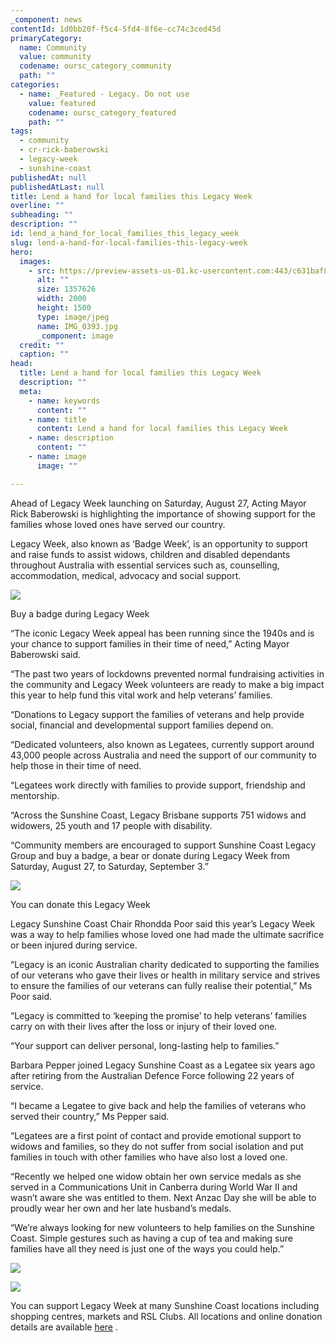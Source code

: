 ```yaml
---
_component: news
contentId: 1d0bb20f-f5c4-5fd4-8f6e-cc74c3ced45d
primaryCategory:
  name: Community
  value: community
  codename: oursc_category_community
  path: ""
categories:
  - name: _Featured - Legacy. Do not use
    value: featured
    codename: oursc_category_featured
    path: ""
tags:
  - community
  - cr-rick-baberowski
  - legacy-week
  - sunshine-coast
publishedAt: null
publishedAtLast: null
title: Lend a hand for local families this Legacy Week
overline: ""
subheading: ""
description: ""
id: lend_a_hand_for_local_families_this_legacy_week
slug: lend-a-hand-for-local-families-this-legacy-week
hero:
  images:
    - src: https://preview-assets-us-01.kc-usercontent.com:443/c631baf8-1b46-001f-580c-d0001b68b4a8/0e077705-e872-49ce-8719-48da3f06e736/IMG_0393.jpg
      alt: ""
      size: 1357626
      width: 2000
      height: 1500
      type: image/jpeg
      name: IMG_0393.jpg
      _component: image
  credit: ""
  caption: ""
head:
  title: Lend a hand for local families this Legacy Week
  description: ""
  meta:
    - name: keywords
      content: ""
    - name: title
      content: Lend a hand for local families this Legacy Week
    - name: description
      content: ""
    - name: image
      image: ""

---
```

Ahead of Legacy Week launching on Saturday, August 27, Acting Mayor Rick Baberowski is highlighting the importance of showing support for the families whose loved ones have served our country.

Legacy Week, also known as ‘Badge Week’, is an opportunity to support and raise funds to assist widows, children and disabled dependants throughout Australia with essential services such as, counselling, accommodation, medical, advocacy and social support.

![](https://preview-assets-us-01.kc-usercontent.com:443/c631baf8-1b46-001f-580c-d0001b68b4a8/5fedd1df-482b-486d-9012-64917377ffa2/IMG_0349-1024x768.jpg)

Buy a badge during Legacy Week

“The iconic Legacy Week appeal has been running since the 1940s and is your chance to support families in their time of need,” Acting Mayor Baberowski said.

“The past two years of lockdowns prevented normal fundraising activities in the community and Legacy Week volunteers are ready to make a big impact this year to help fund this vital work and help veterans’ families.

“Donations to Legacy support the families of veterans and help provide social, financial and developmental support families depend on.

“Dedicated volunteers, also known as Legatees, currently support around 43,000 people across Australia and need the support of our community to help those in their time of need.

“Legatees work directly with families to provide support, friendship and mentorship.

“Across the Sunshine Coast, Legacy Brisbane supports 751 widows and widowers, 25 youth and 17 people with disability.

“Community members are encouraged to support Sunshine Coast Legacy Group and buy a badge, a bear or donate during Legacy Week from Saturday, August 27, to Saturday, September 3.”

![](https://preview-assets-us-01.kc-usercontent.com:443/c631baf8-1b46-001f-580c-d0001b68b4a8/0f44add2-244e-4c05-bed2-5a47af021e7f/IMG_0405-1024x768.jpg)

You can donate this Legacy Week

Legacy Sunshine Coast Chair Rhondda Poor said this year’s Legacy Week was a way to help families whose loved one had made the ultimate sacrifice or been injured during service.

“Legacy is an iconic Australian charity dedicated to supporting the families of our veterans who gave their lives or health in military service and strives to ensure the families of our veterans can fully realise their potential,” Ms Poor said.

“Legacy is committed to ‘keeping the promise’ to help veterans’ families carry on with their lives after the loss or injury of their loved one.

“Your support can deliver personal, long-lasting help to families.”

Barbara Pepper joined Legacy Sunshine Coast as a Legatee six years ago after retiring from the Australian Defence Force following 22 years of service.

“I became a Legatee to give back and help the families of veterans who served their country,” Ms Pepper said.

“Legatees are a first point of contact and provide emotional support to widows and families, so they do not suffer from social isolation and put families in touch with other families who have also lost a loved one. 

“Recently we helped one widow obtain her own service medals as she served in a Communications Unit in Canberra during World War II and wasn’t aware she was entitled to them. Next Anzac Day she will be able to proudly wear her own and her late husband’s medals.

“We’re always looking for new volunteers to help families on the Sunshine Coast. Simple gestures such as having a cup of tea and making sure families have all they need is just one of the ways you could help.”

![](https://preview-assets-us-01.kc-usercontent.com:443/c631baf8-1b46-001f-580c-d0001b68b4a8/88b50a00-9d6b-4240-bc00-a5f0c0666549/IMG_0354-1024x768.jpg)

![](https://preview-assets-us-01.kc-usercontent.com:443/c631baf8-1b46-001f-580c-d0001b68b4a8/21522c03-8ae2-4098-8192-d2bcb34ac064/IMG_0418-1024x768.jpg)

You can support Legacy Week at many Sunshine Coast locations including shopping centres, markets and RSL Clubs. All locations and online donation details are available [here](https://www.legacy.com.au/clubs/qld/brisbane/)
.
